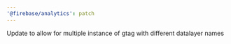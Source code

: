 ```yaml
---
'@firebase/analytics': patch
---
```


Update to allow for multiple instance of gtag with different datalayer names
